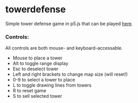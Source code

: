 # towerdefense
Simple tower defense game in p5.js that can be played
[here](https://xithiox.github.io/towerdefense/).

### Controls:
All controls are both mouse- and keyboard-accessable.
* Mouse to place a tower
* Alt to toggle range display
* Esc to deselect tower
* Left and right brackets to change map size (will reset!)
* 0-9 to select a tower to place
* L to toggle drawing lines from towers
* R to reset game
* S to sell selected tower
